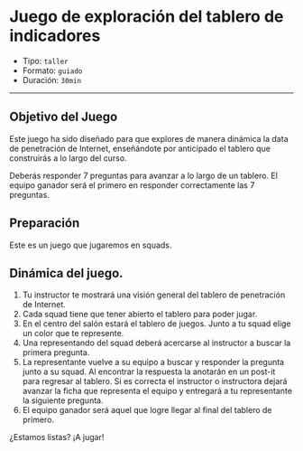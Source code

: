 # Juego de exploración del tablero de indicadores

* Tipo: `taller`
* Formato: `guiado`
* Duración: `30min`

***

## Objetivo del Juego

Este juego ha sido diseñado para que explores de manera dinámica la data de
penetración de Internet, enseñándote por anticipado el tablero que construirás a
lo largo del curso.

Deberás responder 7 preguntas para avanzar a lo largo de un tablero. El equipo
ganador será el primero en responder correctamente las 7 preguntas.

## Preparación

Este es un juego que jugaremos en squads.

## Dinámica del juego.

1. Tu instructor te mostrará una visión general del tablero de penetración de
   Internet.
2. Cada squad tiene que tener abierto el tablero para poder jugar.
3. En el centro del salón estará el tablero de juegos. Junto a tu squad elige un
   color que te represente.
4. Una representando del squad deberá acercarse al instructor a buscar la primera
   pregunta.
5. La representante vuelve a su equipo a buscar y responder la pregunta junto a
   su squad. Al encontrar la respuesta la anotarán en un post-it para regresar
   al tablero.
   Si es correcta el instructor o instructora dejará avanzar la ficha que
   representa el equipo y entregará a tu representante la siguiente pregunta.
6. El equipo ganador será aquel que logre llegar al final del tablero de primero.

¿Estamos listas? ¡A jugar!
